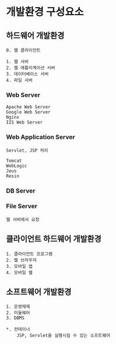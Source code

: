 # 개발환경 구성요소

## 하드웨어 개발환경

    0. 웹 클라이언트

    1. 웹 서버
    2. 웹 애플리케이션 서버
    3. 데이터베이스 서버
    4. 파일 서버

### Web Server

    Apache Web Server
    Google Web Server
    Nginx
    IIS Web Server

### Web Application Server

    Servlet, JSP 처리

    Tomcat
    WebLogic
    Jeus
    Resin

### DB Server

### File Server

    웹 서버에서 요청

## 클라이언트 하드웨어 개발환경

    1. 클라이언트 프로그램
    2. 웹 브라우저
    3. 모바일 앱
    4. 모바일 웹

## 소프트웨어 개발환경

    1. 운영체제
    2. 미들웨어
    3. DBMS

    *. 컨테이너
        JSP, Servlet을 실행시킬 수 있는 소프트웨어